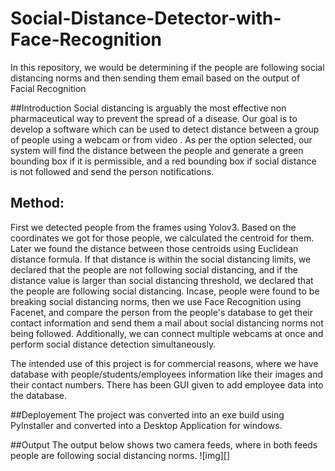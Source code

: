 # Social-Distance-Detector-with-Face-Recognition
In this repository, we would be determining if the people are following social distancing norms and then sending them email based on the output of Facial Recognition


##Introduction
Social distancing is arguably the most effective non pharmaceutical way to prevent the spread of a disease. Our goal is to develop a software which can be used to detect distance between a group of people using a webcam or from video . As per the option selected, our system will find the distance between the people and generate a green bounding box if it is permissible, and a red bounding box if social distance is not followed and send the person notifications.

## Method:
First we detected people from the frames using Yolov3. Based on the coordinates we got for those people, we calculated the centroid for them. Later we found the distance between those centroids using Euclidean distance formula. If that distance is within the social distancing limits, we declared that the people are not following social distancing, and if the distance value is larger than social distancing threshold, we declared that the people are following social distancing. 
Incase, people were found to be breaking social distancing norms, then we use Face Recognition using Facenet, and compare the person from the people's database to get their contact information and send them a mail about social distancing norms not being followed. 
Additionally, we can connect multiple webcams at once and perform social distance detection simultaneously. 

The intended use of this project is for commercial reasons, where we have database with people/students/employees information like their images and their contact numbers.
There has been GUI given to add employee data into the database. 

##Deployement
The project was converted into an exe build using PyInstaller and converted into a Desktop Application for windows. 

##Output
The output below shows two camera feeds, where in both feeds people are following social distancing norms. 
![img][]
